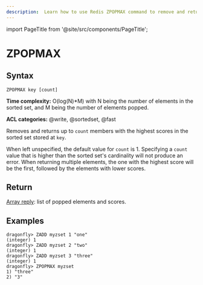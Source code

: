 ```yaml
---
description:  Learn how to use Redis ZPOPMAX command to remove and return the member with the highest score in a sorted set.
---
```


import PageTitle from '@site/src/components/PageTitle';

# ZPOPMAX

<PageTitle title="Redis ZPOPMAX Command (Documentation) | Dragonfly" />

## Syntax

    ZPOPMAX key [count]

**Time complexity:** O(log(N)*M) with N being the number of elements in the sorted set, and M being the number of elements popped.

**ACL categories:** @write, @sortedset, @fast

Removes and returns up to `count` members with the highest scores in the sorted
set stored at `key`.

When left unspecified, the default value for `count` is 1. Specifying a `count`
value that is higher than the sorted set's cardinality will not produce an
error. When returning multiple elements, the one with the highest score will
be the first, followed by the elements with lower scores.

## Return

[Array reply](https://redis.io/docs/reference/protocol-spec/#arrays): list of popped elements and scores.

## Examples

```shell
dragonfly> ZADD myzset 1 "one"
(integer) 1
dragonfly> ZADD myzset 2 "two"
(integer) 1
dragonfly> ZADD myzset 3 "three"
(integer) 1
dragonfly> ZPOPMAX myzset
1) "three"
2) "3"
```
